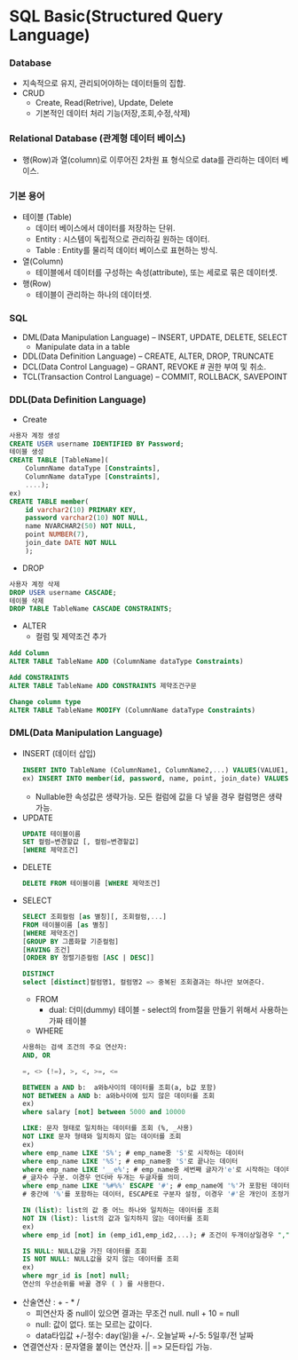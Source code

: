 # SQL Basic(Structured Query Language)
### Database
- 지속적으로 유지, 관리되어야하는 데이터들의 집합.
- CRUD
	- Create, Read(Retrive), Update, Delete
	- 기본적인 데이터 처리 기능(저장,조회,수정,삭제)
### Relational Database (관계형 데이터 베이스)
- 행(Row)과 열(column)로 이루어진 2차원 표 형식으로 data를 관리하는 데이터 베이스.
### 기본 용어
- 테이블 (Table)
	- 데이터 베이스에서 데이터를 저장하는 단위.
	- Entity : 시스템이 독립적으로 관리하길 원하는 데이터.
	- Table : Entity를 물리적 데이터 베이스로 표현하는 방식.
- 열(Column)
	- 테이블에서 데이터를 구성하는 속성(attribute), 또는 세로로 묶은 데이터셋.
- 행(Row)
	- 테이블이 관리하는 하나의 데이터셋.

### SQL
- DML(Data Manipulation Language) – INSERT, UPDATE, DELETE, SELECT
	- Manipulate data in a table
- DDL(Data Definition Language) – CREATE, ALTER, DROP, TRUNCATE
- DCL(Data Control Language) – GRANT, REVOKE # 권한 부여 및 취소.
- TCL(Transaction Control Language) – COMMIT, ROLLBACK, SAVEPOINT

### DDL(Data Definition Language)
- Create 
```SQL
사용자 계정 생성
CREATE USER username IDENTIFIED BY Password;
테이블 생성
CREATE TABLE [TableName](
	ColumnName dataType [Constraints],
	ColumnName dataType [Constraints],
	....);
ex)
CREATE TABLE member(
    id varchar2(10) PRIMARY KEY,
    password varchar2(10) NOT NULL,
    name NVARCHAR2(50) NOT NULL,
    point NUMBER(7),
    join_date DATE NOT NULL    
	);
```
- DROP
```SQL
사용자 계정 삭제
DROP USER username CASCADE;
테이블 삭제
DROP TABLE TableName CASCADE CONSTRAINTS;
```
- ALTER
	- 컬럼 및 제약조건 추가 
```SQL
Add Column
ALTER TABLE TableName ADD (ColumnName dataType Constraints)

Add CONSTRAINTS
ALTER TABLE TableName ADD CONSTRAINTS 제약조건구문

Change column type
ALTER TABLE TableName MODIFY (ColumnName dataType Constraints)
```

### DML(Data Manipulation Language)
- INSERT (데이터 삽입)
	```SQL
	INSERT INTO TableName (ColumnName1, ColumnName2,...) VALUES(VALUE1, VALUE2,...);
	ex) INSERT INTO member(id, password, name, point, join_date) VALUES ('id-1','abcde','Hong',10000,'2020/01/26');
	```
	- Nullable한 속성값은 생략가능. 모든 컬럼에 값을 다 넣을 경우 컬럼명은 생략 가능.	
- UPDATE
	```SQL
	UPDATE 테이블이름
	SET 컬럼=변경할값 [, 컬럼=변경할값]
	[WHERE 제약조건]
	```
- DELETE
	```SQL
	DELETE FROM 테이블이름 [WHERE 제약조건]
	```
- SELECT
	```SQL
	SELECT 조회컬럼 [as 별칭][, 조회컬럼,...]
	FROM 테이블이름 [as 별칭]
	[WHERE 제약조건]
	[GROUP BY 그룹화할 기준컬럼]
	[HAVING 조건]
	[ORDER BY 정렬기준컬럼 [ASC | DESC]]
	
	DISTINCT
	select [distinct]컬럼명1, 컬럼명2 => 중복된 조회결과는 하나만 보여준다.
	```
	- FROM
		- dual: 더미(dummy) 테이블 - select의 from절을 만들기 위해서 사용하는 가짜 테이블
	- WHERE
	```SQL
	사용하는 검색 조건의 주요 연산자: 
	AND, OR
	
	=, <> (!=), >, <, >=, <=
	
	BETWEEN a AND b:  a와b사이의 데이터를 조회(a, b값 포함)
	NOT BETWEEN a AND b: a와b사이에 있지 않은 데이터를 조회
	ex)
	where salary [not] between 5000 and 10000
	
	LIKE: 문자 형태로 일치하는 데이터를 조회 (%, _사용)
	NOT LIKE 문자 형태와 일치하지 않는 데이터를 조회
	ex) 
	where emp_name LIKE 'S%'; # emp_name중 'S'로 시작하는 데이터 
	where emp_name LIKE '%S'; # emp_name중 'S'로 끝나는 데이터
	where emp_name LIKE '__e%'; # emp_name중 세번째 글자가'e'로 시작하는 데이터
	#_글자수 구분. 이경우 언더바 두개는 두글자를 의미.
	where emp_name LIKE '%#%%' ESCAPE '#'; # emp_name에 '%'가 포함된 데이터
	# 중간에 '%'를 포함하는 데이터, ESCAPE로 구분자 설정, 이경우 '#'은 개인이 조정가능.
	
	IN (list): list의 값 중 어느 하나와 일치하는 데이터를 조회
	NOT IN (list): list의 값과 일치하지 않는 데이터를 조회
	ex)
	where emp_id [not] in (emp_id1,emp_id2,...); # 조건이 두개이상일경우 "," 사용
	
	IS NULL: NULL값을 가진 데이터를 조회
	IS NOT NULL: NULL값을 갖지 않는 데이터를 조회
	ex)
	where mgr_id is [not] null;
	연산의 우선순위를 바꿀 경우 ( ) 를 사용한다.
	```
- 산술연산 : + - * /
	- 피연산자 중 null이 있으면 결과는 무조건 null. null + 10 = null
	- null: 값이 없다. 또는 모르는 값이다.
    - data타입값 +/-정수: day(일)을 +/-. 오늘날짜 +/-5: 5일후/전 날짜
- 연결연산자 : 문자열을 붙이는 연산자. || => 모든타입 가능.










